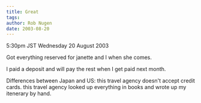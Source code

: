 ```yaml
---
title: Great
tags: 
author: Rob Nugen
date: 2003-08-20
---
```


<p class=date>5:30pm JST Wednesday 20 August 2003</p>

<p>Got everything reserved for janette and I when she comes.</p>

<p>I paid a deposit and will pay the rest when I get paid next
month.</p>

<p>Differences between Japan and US: this travel agency doesn't accept
credit cards.  this travel agency looked up everything in books and
wrote up my itenerary by hand.</p>

